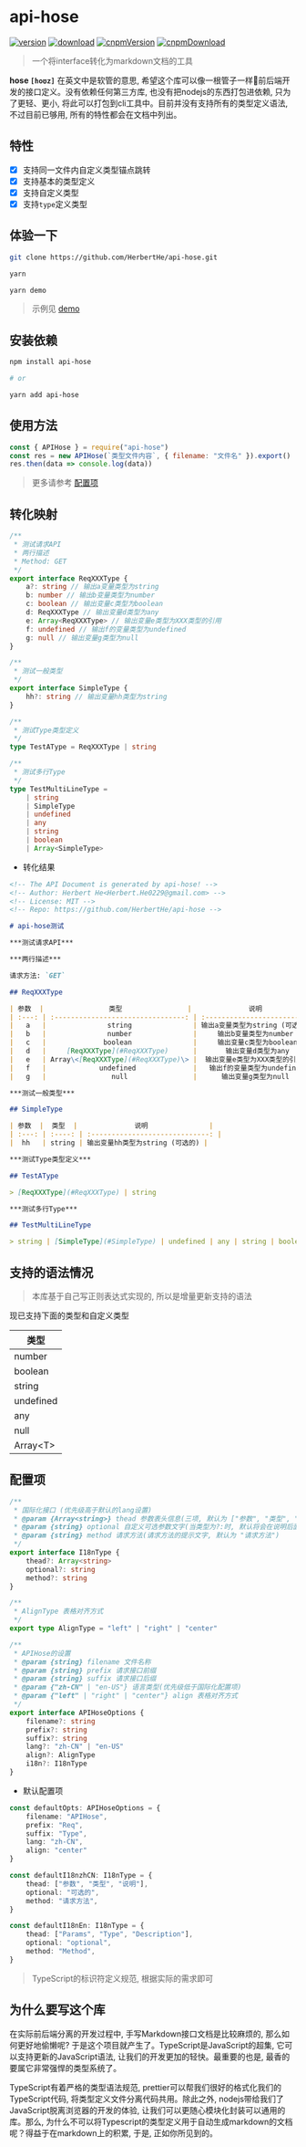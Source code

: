 # api-hose

[![version](https://img.shields.io/npm/v/api-hose.svg)](https://www.npmjs.com/package/api-hose)
[![download](https://img.shields.io/npm/dm/api-hose.svg)](https://www.npmjs.com/package/api-hose)
[![cnpmVersion](https://cnpmjs.org/badge/v/api-hose.svg)](https://cnpmjs.org/package/api-hose)
[![cnpmDownload](https://cnpmjs.org/badge/d/api-hose.svg)](https://cnpmjs.org/package/api-hose)

> 一个将interface转化为markdown文档的工具

**hose `[hoʊz]`** 在英文中是软管的意思, 希望这个库可以像一根管子一样🔗前后端开发的接口定义。没有依赖任何第三方库, 也没有把nodejs的东西打包进依赖, 只为了更轻、更小, 将此可以打包到cli工具中。目前并没有支持所有的类型定义语法, 不过目前已够用, 所有的特性都会在文档中列出。

## 特性

- [x] 支持同一文件内自定义类型锚点跳转
- [x] 支持基本的类型定义
- [x] 支持自定义类型
- [x] 支持`type`定义类型

## 体验一下

```bash
git clone https://github.com/HerbertHe/api-hose.git

yarn

yarn demo
```

> 示例见 [demo](./demo/index.js)

## 安装依赖

```bash
npm install api-hose

# or

yarn add api-hose
```

## 使用方法

```js
const { APIHose } = require("api-hose")
const res = new APIHose(`类型文件内容`, { filename: "文件名" }).export()
res.then(data => console.log(data))
```

> 更多请参考 [配置项](#配置项)

## 转化映射

```typescript
/**
 * 测试请求API
 * 两行描述
 * Method: GET
 */
export interface ReqXXXType {
    a?: string // 输出a变量类型为string
    b: number // 输出b变量类型为number
    c: boolean // 输出变量c类型为boolean
    d: ReqXXXType // 输出变量d类型为any
    e: Array<ReqXXXType> // 输出变量e类型为XXX类型的引用
    f: undefined // 输出f的变量类型为undefined
    g: null // 输出变量g类型为null
}

/**
 * 测试一般类型
 */
export interface SimpleType {
    hh?: string // 输出变量hh类型为string
}

/**
 * 测试Type类型定义
 */
type TestAType = ReqXXXType | string

/**
 * 测试多行Type
 */
type TestMultiLineType =
    | string
    | SimpleType
    | undefined
    | any
    | string
    | boolean
    | Array<SimpleType>

```

- 转化结果

```markdown
<!-- The API Document is generated by api-hose! -->
<!-- Author: Herbert He<Herbert.He0229@gmail.com> -->
<!-- License: MIT -->
<!-- Repo: https://github.com/HerbertHe/api-hose -->

# api-hose测试

***测试请求API***

***两行描述***

请求方法: `GET`

## ReqXXXType

| 参数  |                类型                |              说明              |
| :---: | :--------------------------------: | :----------------------------: |
|   a   |               string               | 输出a变量类型为string (可选的) |
|   b   |               number               |     输出b变量类型为number      |
|   c   |              boolean               |     输出变量c类型为boolean     |
|   d   |     [ReqXXXType](#ReqXXXType)      |       输出变量d类型为any       |
|   e   | Array\<[ReqXXXType](#ReqXXXType)\> |  输出变量e类型为XXX类型的引用  |
|   f   |             undefined              |   输出f的变量类型为undefined   |
|   g   |                null                |      输出变量g类型为null       |

***测试一般类型***

## SimpleType

| 参数  |  类型  |              说明               |
| :---: | :----: | :-----------------------------: |
|  hh   | string | 输出变量hh类型为string (可选的) |

***测试Type类型定义***

## TestAType

> [ReqXXXType](#ReqXXXType) | string

***测试多行Type***

## TestMultiLineType

> string | [SimpleType](#SimpleType) | undefined | any | string | boolean | Array\<[SimpleType](#SimpleType)\>

```

## 支持的语法情况

> 本库基于自己写正则表达式实现的, 所以是增量更新支持的语法

现已支持下面的类型和自定义类型

| 类型      |
| --------- |
| number    |
| boolean   |
| string    |
| undefined |
| any       |
| null      |
| Array\<T> |

## 配置项

```typescript
/**
 * 国际化接口 (优先级高于默认的lang设置)
 * @param {Array<string>} thead 参数表头信息(三项, 默认为 ["参数", "类型", "说明"])
 * @param {string} optional 自定义可选参数文字(当类型为?:时, 默认将会在说明后面添加 "可选的")
 * @param {string} method 请求方法(请求方法的提示文字, 默认为 "请求方法")
 */
export interface I18nType {
    thead?: Array<string>
    optional?: string
    method?: string
}

/**
 * AlignType 表格对齐方式
 */
export type AlignType = "left" | "right" | "center"

/**
 * APIHose的设置
 * @param {string} filename 文件名称
 * @param {string} prefix 请求接口前缀
 * @param {string} suffix 请求接口后缀
 * @param {"zh-CN" | "en-US"} 语言类型(优先级低于国际化配置项)
 * @param {"left" | "right" | "center"} align 表格对齐方式
 */
export interface APIHoseOptions {
    filename?: string
    prefix?: string
    suffix?: string
    lang?: "zh-CN" | "en-US"
    align?: AlignType
    i18n?: I18nType
}
```

- 默认配置项

```typescript
const defaultOpts: APIHoseOptions = {
    filename: "APIHose",
    prefix: "Req",
    suffix: "Type",
    lang: "zh-CN",
    align: "center"
}

const defaultI18nzhCN: I18nType = {
    thead: ["参数", "类型", "说明"],
    optional: "可选的",
    method: "请求方法",
}

const defaultI18nEn: I18nType = {
    thead: ["Params", "Type", "Description"],
    optional: "optional",
    method: "Method",
}
```

> TypeScript的标识符定义规范, 根据实际的需求即可

## 为什么要写这个库

在实际前后端分离的开发过程中, 手写Markdown接口文档是比较麻烦的, 那么如何更好地偷懒呢? 于是这个项目就产生了。TypeScript是JavaScript的超集, 它可以支持更新的JavaScript语法, 让我们的开发更加的轻快。最重要的也是, 最香的要属它非常强悍的类型系统了。

TypeScript有着严格的类型语法规范, prettier可以帮我们很好的格式化我们的TypeScript代码, 将类型定义文件分离代码共用。除此之外, nodejs带给我们了JavaScript脱离浏览器的开发的体验, 让我们可以更随心模块化封装可以通用的库。那么, 为什么不可以将Typescript的类型定义用于自动生成markdown的文档呢？得益于在markdown上的积累, 于是, 正如你所见到的。

